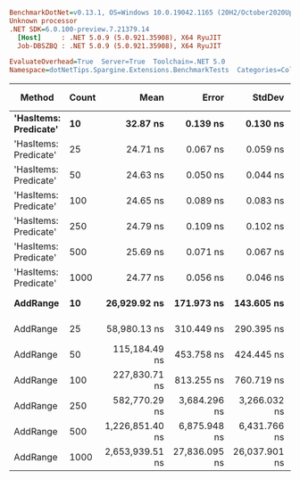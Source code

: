 ``` ini

BenchmarkDotNet=v0.13.1, OS=Windows 10.0.19042.1165 (20H2/October2020Update)
Unknown processor
.NET SDK=6.0.100-preview.7.21379.14
  [Host]     : .NET 5.0.9 (5.0.921.35908), X64 RyuJIT
  Job-DBSZBQ : .NET 5.0.9 (5.0.921.35908), X64 RyuJIT

EvaluateOverhead=True  Server=True  Toolchain=.NET 5.0  
Namespace=dotNetTips.Spargine.Extensions.BenchmarkTests  Categories=CollectionExtensions  

```
|                Method | Count |            Mean |         Error |        StdDev |       StdErr |             Min |              Q1 |          Median |              Q3 |             Max |         Op/s | CI99.9% Margin | Iterations | Kurtosis | MValue | Skewness | Rank | LogicalGroup | Baseline | Code Size |  Gen 0 | Allocated |
|---------------------- |------ |----------------:|--------------:|--------------:|-------------:|----------------:|----------------:|----------------:|----------------:|----------------:|-------------:|---------------:|-----------:|---------:|-------:|---------:|-----:|------------- |--------- |----------:|-------:|----------:|
| **&#39;HasItems: Predicate&#39;** |    **10** |        **32.87 ns** |      **0.139 ns** |      **0.130 ns** |     **0.033 ns** |        **32.71 ns** |        **32.75 ns** |        **32.81 ns** |        **32.99 ns** |        **33.06 ns** | **30,426,414.1** |      **0.1386 ns** |      **15.00** |    **1.265** |  **2.000** |   **0.2829** |    **3** |            ***** |       **No** |     **337 B** |      **-** |         **-** |
| &#39;HasItems: Predicate&#39; |    25 |        24.71 ns |      0.067 ns |      0.059 ns |     0.016 ns |        24.62 ns |        24.67 ns |        24.70 ns |        24.75 ns |        24.80 ns | 40,471,909.6 |      0.0667 ns |      14.00 |    1.425 |  2.000 |   0.0714 |    1 |            * |       No |     337 B |      - |         - |
| &#39;HasItems: Predicate&#39; |    50 |        24.63 ns |      0.050 ns |      0.044 ns |     0.012 ns |        24.55 ns |        24.60 ns |        24.64 ns |        24.66 ns |        24.68 ns | 40,604,460.0 |      0.0498 ns |      14.00 |    1.762 |  2.000 |  -0.3976 |    1 |            * |       No |     337 B |      - |         - |
| &#39;HasItems: Predicate&#39; |   100 |        24.65 ns |      0.089 ns |      0.083 ns |     0.021 ns |        24.47 ns |        24.60 ns |        24.65 ns |        24.70 ns |        24.79 ns | 40,566,166.5 |      0.0888 ns |      15.00 |    2.435 |  2.000 |  -0.2526 |    1 |            * |       No |     337 B |      - |         - |
| &#39;HasItems: Predicate&#39; |   250 |        24.79 ns |      0.109 ns |      0.102 ns |     0.026 ns |        24.58 ns |        24.76 ns |        24.80 ns |        24.86 ns |        24.92 ns | 40,339,487.2 |      0.1088 ns |      15.00 |    2.647 |  2.000 |  -0.8316 |    1 |            * |       No |     337 B |      - |         - |
| &#39;HasItems: Predicate&#39; |   500 |        25.69 ns |      0.071 ns |      0.067 ns |     0.017 ns |        25.59 ns |        25.64 ns |        25.68 ns |        25.72 ns |        25.81 ns | 38,930,143.4 |      0.0713 ns |      15.00 |    1.821 |  2.000 |   0.3670 |    2 |            * |       No |     337 B |      - |         - |
| &#39;HasItems: Predicate&#39; |  1000 |        24.77 ns |      0.056 ns |      0.046 ns |     0.013 ns |        24.69 ns |        24.75 ns |        24.76 ns |        24.80 ns |        24.85 ns | 40,368,952.5 |      0.0556 ns |      13.00 |    2.074 |  2.000 |  -0.1985 |    1 |            * |       No |     337 B |      - |         - |
|              **AddRange** |    **10** |    **26,929.92 ns** |    **171.973 ns** |    **143.605 ns** |    **39.829 ns** |    **26,646.09 ns** |    **26,844.73 ns** |    **26,909.22 ns** |    **27,063.99 ns** |    **27,137.37 ns** |     **37,133.4** |    **171.9732 ns** |      **13.00** |    **1.905** |  **2.000** |  **-0.2068** |    **4** |            ***** |       **No** |     **766 B** | **0.0916** |   **1,088 B** |
|              AddRange |    25 |    58,980.13 ns |    310.449 ns |    290.395 ns |    74.980 ns |    58,525.58 ns |    58,706.26 ns |    59,084.96 ns |    59,177.58 ns |    59,368.09 ns |     16,954.9 |    310.4494 ns |      15.00 |    1.539 |  2.000 |  -0.4216 |    5 |            * |       No |     766 B | 0.1831 |   2,024 B |
|              AddRange |    50 |   115,184.49 ns |    453.758 ns |    424.445 ns |   109.591 ns |   114,331.62 ns |   114,897.16 ns |   115,197.28 ns |   115,437.26 ns |   115,867.50 ns |      8,681.7 |    453.7578 ns |      15.00 |    2.083 |  2.000 |  -0.1147 |    6 |            * |       No |     766 B | 0.3662 |   3,760 B |
|              AddRange |   100 |   227,830.71 ns |    813.255 ns |    760.719 ns |   196.417 ns |   226,208.92 ns |   227,153.34 ns |   228,140.76 ns |   228,343.52 ns |   228,829.63 ns |      4,389.2 |    813.2550 ns |      15.00 |    2.046 |  2.000 |  -0.4669 |    7 |            * |       No |     766 B | 0.7324 |   7,096 B |
|              AddRange |   250 |   582,770.29 ns |  3,684.296 ns |  3,266.032 ns |   872.884 ns |   573,770.90 ns |   581,879.64 ns |   583,200.24 ns |   584,024.39 ns |   588,144.24 ns |      1,715.9 |  3,684.2956 ns |      14.00 |    4.737 |  2.000 |  -1.1436 |    8 |            * |       No |     766 B | 1.9531 |  16,544 B |
|              AddRange |   500 | 1,226,851.40 ns |  6,875.948 ns |  6,431.766 ns | 1,660.675 ns | 1,213,982.71 ns | 1,223,750.88 ns | 1,227,968.85 ns | 1,231,960.16 ns | 1,235,680.57 ns |        815.1 |  6,875.9482 ns |      15.00 |    2.157 |  2.000 |  -0.5632 |    9 |            * |       No |     766 B | 1.9531 |  32,616 B |
|              AddRange |  1000 | 2,653,939.51 ns | 27,836.095 ns | 26,037.901 ns | 6,722.957 ns | 2,620,532.03 ns | 2,633,155.86 ns | 2,645,967.19 ns | 2,678,159.96 ns | 2,696,561.33 ns |        376.8 | 27,836.0951 ns |      15.00 |    1.394 |  2.000 |   0.3106 |   10 |            * |       No |     766 B |      - |  64,736 B |
